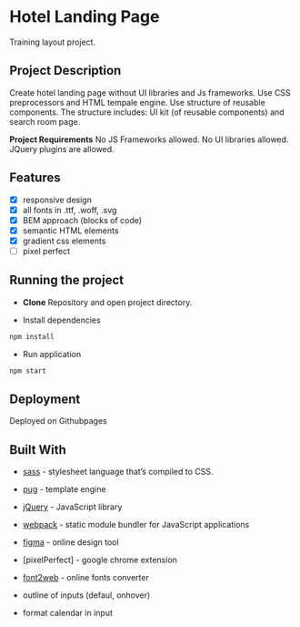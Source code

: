 # Hotel Landing Page

Training layout project.

## Project Description

Create hotel landing page without UI libraries and Js frameworks. Use CSS preprocessors and HTML tempale engine.
Use structure of reusable components.
The structure includes: UI kit (of reusable components) and search room page.

**Project Requirements**
No JS Frameworks allowed.
No UI libraries allowed.
JQuery plugins are allowed.

## Features

- [x] responsive design
- [x] all fonts in .ttf, .woff, .svg
- [x] BEM approach (blocks of code)
- [x] semantic HTML elements
- [x] gradient css elements
- [ ] pixel perfect

## Running the project

- **Clone** Repository and open project directory.

- Install dependencies

```bash
npm install
```

- Run application

```bash
npm start
```

## Deployment

Deployed on Githubpages

## Built With

- [sass](https://sass-lang.com/) - stylesheet language that’s compiled to CSS.
- [pug](https://pugjs.org/api/getting-started.html) - template engine
- [jQuery](https://jquery.com/) - JavaScript library
- [webpack](https://webpack.js.org/) - static module bundler for JavaScript applications
- [figma](https://www.figma.com/) - online design tool
- [pixelPerfect] - google chrome extension
- [font2web](http://www.font2web.com/) - online fonts converter

- outline of inputs (defaul, onhover)
- format calendar in input
